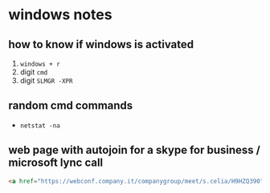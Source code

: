 # windows notes

## how to know if windows is activated

1. ```windows + r```
1. digit ```cmd```
1. digit ```SLMGR -XPR```

## random cmd commands

+ ```netstat -na```

## web page with autojoin for a skype for business / microsoft lync call

```html
<a href="https://webconf.company.it/companygroup/meet/s.celia/H9HZQ390">Join Skype Meeting</a>
```
